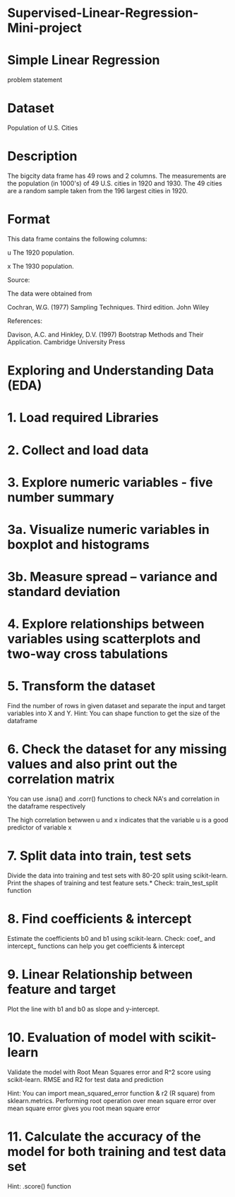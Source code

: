 # Supervised-Linear-Regression-Mini-project
# Simple Linear Regression
problem statement

# Dataset

Population of U.S. Cities

# Description

The bigcity data frame has 49 rows and 2 columns.
The measurements are the population (in 1000's) of 49 U.S. cities in 1920 and 1930. The 49 cities are a random sample taken
from the 196 largest cities in 1920.

# Format

This data frame contains the following columns:

u The 1920 population.

x The 1930 population.

Source:

The data were obtained from

Cochran, W.G. (1977) Sampling Techniques. Third edition. John Wiley

References:

Davison, A.C. and Hinkley, D.V. (1997) Bootstrap Methods and Their Application. Cambridge University Press

# Exploring and Understanding Data (EDA)

# 1. Load required Libraries



# 2. Collect and load data



# 3. Explore numeric variables - five number summary



# 3a. Visualize numeric variables in boxplot and histograms
# 3b. Measure spread – variance and standard deviation





# 4. Explore relationships between variables using scatterplots and two-way cross tabulations



# 5. Transform the dataset
Find the number of rows in given dataset and separate the input and target variables into X and Y. Hint: You can shape function 
to get the size of the dataframe



# 6. Check the dataset for any missing values and also print out the correlation matrix
You can use .isna() and .corr() functions to check NA's and correlation in the dataframe respectively



The high correlation betwwen u and x indicates that the variable u is a good predictor of variable x

# 7. Split data into train, test sets
Divide the data into training and test sets with 80-20 split using scikit-learn. Print the shapes of training and test feature 
sets.*
Check: train_test_split function



# 8. Find coefficients & intercept
Estimate the coefficients b0 and b1 using scikit-learn.
Check: coef_ and intercept_ functions can help you get coefficients & intercept



# 9.  Linear Relationship between feature and target
Plot the line with b1 and b0 as slope and y-intercept.



# 10. Evaluation of model with scikit-learn
Validate the model with Root Mean Squares error and R^2 score using scikit-learn. RMSE and R2 for test data and prediction

Hint: You can import mean_squared_error function & r2 (R square) from sklearn.metrics. Performing root operation over mean 
square error over mean square error gives you root mean square error



# 11. Calculate the accuracy of the model for both training and test data set

Hint: .score() function

